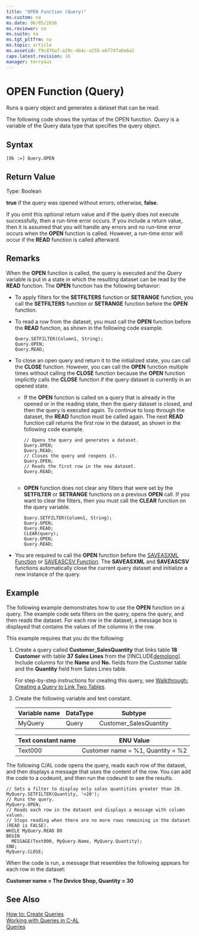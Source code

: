 ```yaml
---
title: "OPEN Function (Query)"
ms.custom: na
ms.date: 06/05/2016
ms.reviewer: na
ms.suite: na
ms.tgt_pltfrm: na
ms.topic: article
ms.assetid: f9c876a7-a29c-4b4c-a255-e67747a0e6a2
caps.latest.revision: 16
manager: terryaus
---
```

# OPEN Function (Query)
Runs a query object and generates a dataset that can be read.  
  
 The following code shows the syntax of the OPEN function. *Query* is a variable of the Query data type that specifies the query object.  
  
## Syntax  
  
```  
[Ok :=] Query.OPEN  
```  
  
## Return Value  
 Type: Boolean  
  
 **true** if the query was opened without errors; otherwise, **false**.  
  
 If you omit this optional return value and if the query does not execute successfully, then a run\-time error occurs. If you include a return value, then it is assumed that you will handle any errors and no run\-time error occurs when the **OPEN** function is called. However, a run\-time error will occur if the **READ** function is called afterward.  
  
## Remarks  
 When the **OPEN** function is called, the query is executed and the *Query* variable is put in a state in which the resulting dataset can be read by the **READ** function. The **OPEN** function has the following behavior:  
  
-   To apply filters for the **SETFILTERS** function or **SETRANGE** function, you call the **SETFILTERS** function or **SETRANGE** function before the **OPEN** function.  
  
-   To read a row from the dataset, you must call the **OPEN** function before the **READ** function, as shown in the following code example.  
  
    ```  
    Query.SETFILTER(Column1, String);  
    Query.OPEN;  
    Query.READ;  
    ```  
  
-   To close an open query and return it to the initialized state, you can call the **CLOSE** function. However, you can call the **OPEN** function multiple times without calling the **CLOSE** function because the **OPEN** function implicitly calls the **CLOSE** function if the query dataset is currently in an opened state.  
  
    -   If the **OPEN** function is called on a query that is already in the opened or in the reading state, then the query dataset is closed, and then the query is executed again. To continue to loop through the dataset, the **READ** function must be called again. The next **READ** function call returns the first row in the dataset, as shown in the following code example.  
  
        ```  
        // Opens the query and generates a dataset.  
        Query.OPEN;  
        Query.READ;  
        // Closes the query and reopens it.  
        Query.OPEN;  
        // Reads the first row in the new dataset.  
        Query.READ;  
  
        ```  
  
    -   **OPEN** function does not clear any filters that were set by the **SETFILTER** or **SETRANGE** functions on a previous **OPEN** call. If you want to clear the filters, then you must call the **CLEAR** function on the query variable.  
  
        ```  
        Query.SETFILTER(Column1, String);  
        Query.OPEN;  
        Query.READ;  
        CLEAR(query);  
        Query.OPEN;  
        Query.READ;  
        ```  
  
-   You are required to call the **OPEN** function before the [SAVEASXML Function](SAVEASXML-Function.md) or [SAVEASCSV Function](SAVEASCSV-Function.md). The **SAVEASXML** and **SAVEASCSV** functions automatically close the current query dataset and initialize a new instance of the query.  
  
## Example  
 The following example demonstrates how to use the **OPEN** function on a query. The example code sets filters on the query, opens the query, and then reads the dataset. For each row in the dataset, a message box is displayed that contains the values of the columns in the row.  
  
 This example requires that you do the following:  
  
1.  Create a query called **Customer\_SalesQuantity** that links table **18 Customer** with table  **37 Sales Lines** from the [!INCLUDE[demolong](includes/demolong_md.md)]. Include columns for the **Name** and **No.** fields from the Customer table and the **Quantity** field from Sales Lines table.  
  
     For step\-by\-step instructions for creating this query, see [Walkthrough: Creating a Query to Link Two Tables](../Topic/Walkthrough:%20Creating%20a%20Query%20to%20Link%20Two%20Tables.md).  
  
2.  Create the following variable and text constant.  
  
    |Variable name|DataType|Subtype|  
    |-------------------|--------------|-------------|  
    |MyQuery|Query|Customer\_SalesQuantity|  
  
    |Text constant name|ENU Value|  
    |------------------------|---------------|  
    |Text000|Customer name \= %1, Quantity \= %2|  
  
 The following C\/AL code opens the query, reads each row of the dataset, and then displays a message that uses the content of the row. You can add the code to a codeunit, and then run the codeunit to see the results.  
  
```  
// Sets a filter to display only sales quantities greater than 20.  
MyQuery.SETFILTER(Quantity, '>20');   
// Runs the query.  
MyQuery.OPEN;  
// Reads each row in the dataset and displays a message with column values.  
// Stops reading when there are no more rows remaining in the dataset (READ is FALSE).  
WHILE MyQuery.READ DO  
BEGIN  
  MESSAGE(Text000, MyQuery.Name, MyQuery.Quantity);  
END;  
MyQuery.CLOSE;  
```  
  
 When the code is run, a message that resembles the following appears for each row in the dataset:  
  
 **Customer name \= The Device Shop, Quantity \= 30**  
  
## See Also  
 [How to: Create Queries](../Topic/How%20to:%20Create%20Queries.md)   
 [Working with Queries in C\-AL](Working-with-Queries-in-C-AL.md)   
 [Queries](Queries.md)